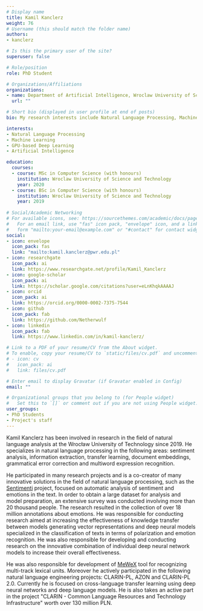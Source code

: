 ```yaml
---
# Display name
title: Kamil Kanclerz
weight: 76
# Username (this should match the folder name)
authors:
- kanclerz

# Is this the primary user of the site?
superuser: false

# Role/position
role: PhD Student

# Organizations/Affiliations
organizations:
- name: Department of Artificial Intelligence, Wroclaw University of Science and Technology
  url: ""

# Short bio (displayed in user profile at end of posts)
bio: My research interests include Natural Language Processing, Machine Learning and Deep Neural Network Architectures.

interests:
- Natural Language Processing
- Machine Learning
- GPU-based Deep Learning
- Artificial Intelligence

education:
  courses:
  - course: MSc in Computer Science (with honours)
    institution: Wroclaw University of Science and Technology
    year: 2020
  - course: BSc in Computer Science (with honours)
    institution: Wroclaw University of Science and Technology
    year: 2019
    
# Social/Academic Networking
# For available icons, see: https://sourcethemes.com/academic/docs/page-builder/#icons
#   For an email link, use "fas" icon pack, "envelope" icon, and a link in the
#   form "mailto:your-email@example.com" or "#contact" for contact widget.
social:
- icon: envelope
  icon_pack: fas
  link: "mailto:kamil.kanclerz@pwr.edu.pl"
- icon: researchgate
  icon_pack: ai
  link: https://www.researchgate.net/profile/Kamil_Kanclerz
- icon: google-scholar
  icon_pack: ai
  link: https://scholar.google.com/citations?user=eLnKhqkAAAAJ
- icon: orcid
  icon_pack: ai
  link: https://orcid.org/0000-0002-7375-7544
- icon: github
  icon_pack: fab
  link: https://github.com/Netherwulf
- icon: linkedin
  icon_pack: fab
  link: https://www.linkedin.com/in/kamil-kanclerz/

# Link to a PDF of your resume/CV from the About widget.
# To enable, copy your resume/CV to `static/files/cv.pdf` and uncomment the lines below.
# - icon: cv
#   icon_pack: ai
#   link: files/cv.pdf

# Enter email to display Gravatar (if Gravatar enabled in Config)
email: ""

# Organizational groups that you belong to (for People widget)
#   Set this to `[]` or comment out if you are not using People widget.
user_groups:
- PhD Students
- Project's staff
---
```

Kamil Kanclerz has been involved in research in the field of natural language analysis at the Wrocław University of Technology since 2019. He specializes in natural language processing in the following areas: sentiment analysis, information extraction, transfer learning, document embeddings, grammatical error correction and multiword expression recognition. 

He participated in many research projects and is a co-creator of many innovative solutions in the field of natural language processing, such as the [Sentimenti](https://sentimenti.com/) project, focused on automatic analysis of sentiment and emotions in the text. In order to obtain a large dataset for analysis and model preparation, an extensive survey was conducted involving more than 20 thousand people. The research resulted in the collection of over 18 million annotations about emotions. He was responsible for conducting research aimed at increasing the effectiveness of knowledge transfer between models generating vector representations and deep neural models specialized in the classification of texts in terms of polarization and emotion recognition. He was also responsible for developing and conducting research on the innovative combination of individual deep neural network models to increase their overall effectiveness.

He was also responsible for development of [MeWeX](https://ws.clarin-pl.eu/mewex.shtml) tool for recognizing multi-track lexical units. Moreover he actively participated in the following natural language engineering projects: CLARIN-PL, AZON and CLARIN-PL 2.0. Currently he is focused on cross-language transfer learning using deep neural networks and deep language models. He is also takes an active part in the project "CLARIN - Common Language Resources and Technology Infrastructure" worth over 130 million PLN.
